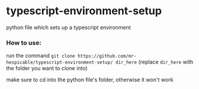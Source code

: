 # typescript-environment-setup
python file which sets up a typescript environment

### How to use:
run the command `git clone https://github.com/mr-hespicable/typescript-environment-setup/ dir_here` (replace `dir_here` with the folder you want to clone into)

make sure to cd into the python file's folder, otherwise it won't work
